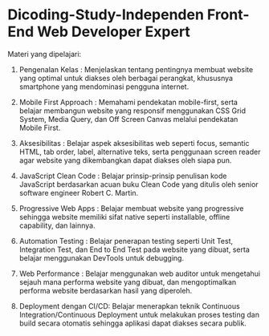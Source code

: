 # Dicoding-Study-Independen Front-End Web Developer Expert

Materi yang dipelajari:

1. Pengenalan Kelas : Menjelaskan tentang pentingnya membuat website yang optimal untuk diakses oleh berbagai perangkat, khususnya smartphone yang mendominasi pengguna internet.

2. Mobile First Approach : Memahami pendekatan mobile-first, serta belajar membangun website yang responsif menggunakan CSS Grid System, Media Query, dan Off Screen Canvas melalui pendekatan Mobile First.

3. Aksesibilitas : Belajar aspek aksesibilitas web seperti focus, semantic HTML, tab order, label, alternative teks, serta penggunaan screen reader agar website yang dikembangkan dapat diakses oleh siapa pun. 

4. JavaScript Clean Code : Belajar prinsip-prinsip penulisan kode JavaScript berdasarkan acuan buku Clean Code yang ditulis oleh senior software engineer Robert C. Martin.

5. Progressive Web Apps : Belajar membuat website yang progressive sehingga website memiliki sifat native seperti installable, offline capability, dan lainnya.

6. Automation Testing : Belajar penerapan testing seperti Unit Test, Integration Test, dan End to End Test pada website yang dibuat, serta belajar menggunakan DevTools untuk debugging.

7. Web Performance : Belajar menggunakan web auditor untuk mengetahui sejauh mana performa website yang dibuat, dan mengoptimalkan performa website berdasarkan hasil yang diperoleh.

8. Deployment dengan CI/CD: Belajar menerapkan teknik Continuous Integration/Continuous Deployment untuk melakukan proses testing dan build secara otomatis sehingga aplikasi dapat diakses secara publik.
